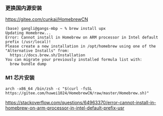 ### 更换国内源安装

https://gitee.com/cunkai/HomebrewCN

```shell
(base) gangli@gangs-mbp ~ % brew install upx
Updating Homebrew...
Error: Cannot install in Homebrew on ARM processor in Intel default prefix (/usr/local)!
Please create a new installation in /opt/homebrew using one of the
"Alternative Installs" from:
  https://docs.brew.sh/Installation
You can migrate your previously installed formula list with:
  brew bundle dump
```

### M1 芯片安装

```
arch -x86_64 /bin/zsh -c "$(curl -fsSL https://gitee.com/huwei1024/HomebrewCN/raw/master/Homebrew.sh)"
```

https://stackoverflow.com/questions/64963370/error-cannot-install-in-homebrew-on-arm-processor-in-intel-default-prefix-usr

